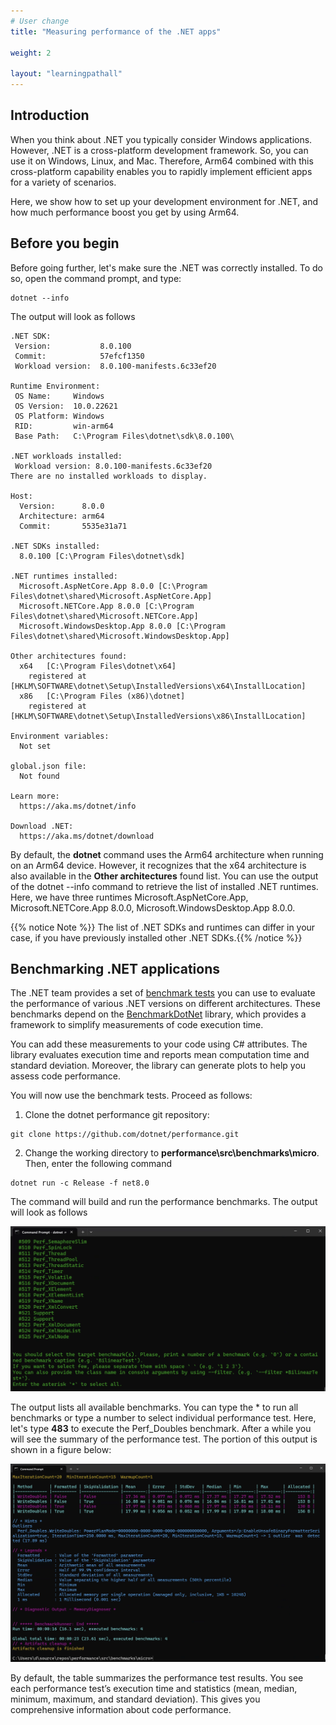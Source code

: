 ```yaml
---
# User change
title: "Measuring performance of the .NET apps"

weight: 2

layout: "learningpathall"
---
```


## Introduction
When you think about .NET you typically consider Windows applications. However, .NET is a cross-platform development framework. So, you can use it on Windows, Linux, and Mac. Therefore, Arm64 combined with this cross-platform capability enables you to rapidly implement efficient apps for a variety of scenarios.

Here, we show how to set up your development environment for .NET, and how much performance boost you get by using Arm64.

## Before you begin
Before going further, let's make sure the .NET was correctly installed. To do so, open the command prompt, and type:

```console
dotnet --info
```

The output will look as follows

```output
.NET SDK:
 Version:           8.0.100
 Commit:            57efcf1350
 Workload version:  8.0.100-manifests.6c33ef20

Runtime Environment:
 OS Name:     Windows
 OS Version:  10.0.22621
 OS Platform: Windows
 RID:         win-arm64
 Base Path:   C:\Program Files\dotnet\sdk\8.0.100\

.NET workloads installed:
 Workload version: 8.0.100-manifests.6c33ef20
There are no installed workloads to display.

Host:
  Version:      8.0.0
  Architecture: arm64
  Commit:       5535e31a71

.NET SDKs installed:
  8.0.100 [C:\Program Files\dotnet\sdk]

.NET runtimes installed:
  Microsoft.AspNetCore.App 8.0.0 [C:\Program Files\dotnet\shared\Microsoft.AspNetCore.App]
  Microsoft.NETCore.App 8.0.0 [C:\Program Files\dotnet\shared\Microsoft.NETCore.App]
  Microsoft.WindowsDesktop.App 8.0.0 [C:\Program Files\dotnet\shared\Microsoft.WindowsDesktop.App]

Other architectures found:
  x64   [C:\Program Files\dotnet\x64]
    registered at [HKLM\SOFTWARE\dotnet\Setup\InstalledVersions\x64\InstallLocation]
  x86   [C:\Program Files (x86)\dotnet]
    registered at [HKLM\SOFTWARE\dotnet\Setup\InstalledVersions\x86\InstallLocation]

Environment variables:
  Not set

global.json file:
  Not found

Learn more:
  https://aka.ms/dotnet/info

Download .NET:
  https://aka.ms/dotnet/download
```

By default, the **dotnet** command uses the Arm64 architecture when running on an Arm64 device. However, it recognizes that the x64 architecture is also available in the **Other architectures** found list. You can use the output of the dotnet --info command to retrieve the list of installed .NET runtimes. Here, we have three runtimes Microsoft.AspNetCore.App, Microsoft.NETCore.App 8.0.0, Microsoft.WindowsDesktop.App 8.0.0.

{{% notice Note %}} The list of .NET SDKs and runtimes can differ in your case, if you have previously installed other .NET SDKs.{{% /notice %}}

## Benchmarking .NET applications
The .NET team provides a set of [benchmark tests](https://github.com/dotnet/performance) you can use to evaluate the performance of various .NET versions on different architectures. These benchmarks depend on the [BenchmarkDotNet](https://github.com/dotnet/BenchmarkDotNet) library, which provides a framework to simplify measurements of code execution time.

You can add these measurements to your code using C# attributes. The library evaluates execution time and reports mean computation time and standard deviation. Moreover, the library can generate plots to help you assess code performance.

You will now use the benchmark tests. Proceed as follows:
1. Clone the dotnet performance git repository:

```
git clone https://github.com/dotnet/performance.git
```

2. Change the working directory to **performance\src\benchmarks\micro**. Then, enter the following command

```
dotnet run -c Release -f net8.0
```

The command will build and run the performance benchmarks. The output will look as follows

![fig1](Figures/01.png)

The output lists all available benchmarks. You can type the * to run all benchmarks or type a number to select individual performance test. Here, let's type **483** to execute the Perf_Doubles benchmark. After a while you will see the summary of the performance test. The portion of this output is shown in a figure below:

![fig2](Figures/02.png)

By default, the table summarizes the performance test results. You see each performance test’s execution time and statistics (mean, median, minimum, maximum, and standard deviation). This gives you comprehensive information about code performance.